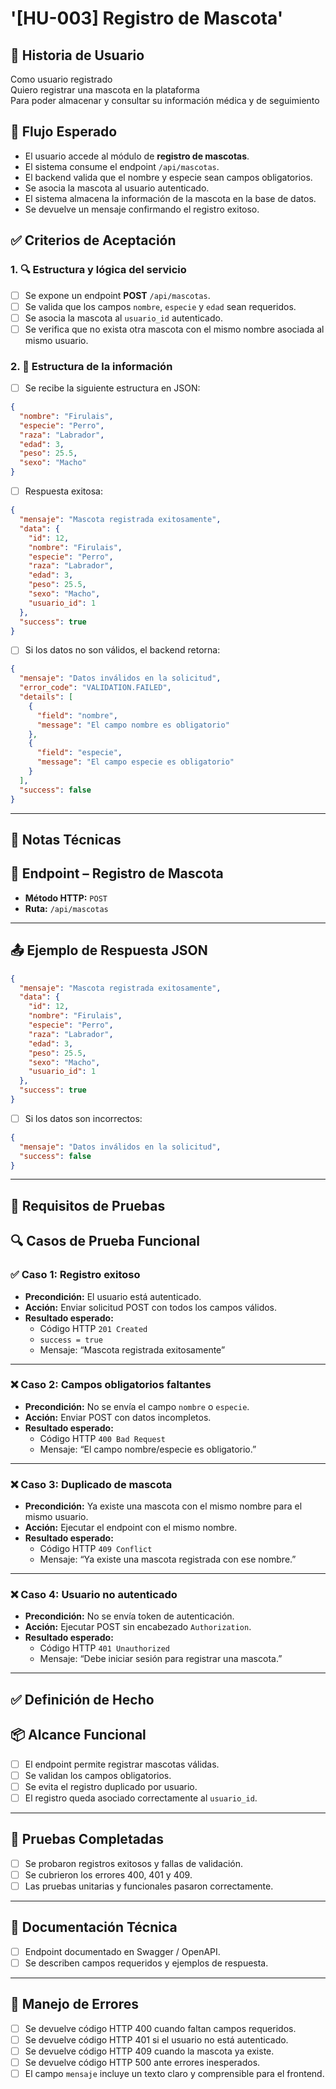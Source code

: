 # '[HU-003] Registro de Mascota'

## 📖 Historia de Usuario

Como usuario registrado  
Quiero registrar una mascota en la plataforma  
Para poder almacenar y consultar su información médica y de seguimiento


## 🔁 Flujo Esperado

- El usuario accede al módulo de **registro de mascotas**.  
- El sistema consume el endpoint `/api/mascotas`.  
- El backend valida que el nombre y especie sean campos obligatorios.  
- Se asocia la mascota al usuario autenticado.  
- El sistema almacena la información de la mascota en la base de datos.  
- Se devuelve un mensaje confirmando el registro exitoso.  

## ✅ Criterios de Aceptación

### 1. 🔍 Estructura y lógica del servicio

- [ ] Se expone un endpoint **POST** `/api/mascotas`.  
- [ ] Se valida que los campos `nombre`, `especie` y `edad` sean requeridos.  
- [ ] Se asocia la mascota al `usuario_id` autenticado.  
- [ ] Se verifica que no exista otra mascota con el mismo nombre asociada al mismo usuario.  

### 2. 📆 Estructura de la información

- [ ] Se recibe la siguiente estructura en JSON:

```json
{
  "nombre": "Firulais",
  "especie": "Perro",
  "raza": "Labrador",
  "edad": 3,
  "peso": 25.5,
  "sexo": "Macho"
}
```

- [ ] Respuesta exitosa:

```json
{
  "mensaje": "Mascota registrada exitosamente",
  "data": {
    "id": 12,
    "nombre": "Firulais",
    "especie": "Perro",
    "raza": "Labrador",
    "edad": 3,
    "peso": 25.5,
    "sexo": "Macho",
    "usuario_id": 1
  },
  "success": true
}
```

- [ ] Si los datos no son válidos, el backend retorna:

```json
{
  "mensaje": "Datos inválidos en la solicitud",
  "error_code": "VALIDATION.FAILED",
  "details": [
    {
      "field": "nombre",
      "message": "El campo nombre es obligatorio"
    },
    {
      "field": "especie",
      "message": "El campo especie es obligatorio"
    }
  ],
  "success": false
}
```

---

## 🔧 Notas Técnicas

## 🚀 Endpoint – Registro de Mascota

- **Método HTTP:** `POST`  
- **Ruta:** `/api/mascotas`  

---

## 📤 Ejemplo de Respuesta JSON

```json
{
  "mensaje": "Mascota registrada exitosamente",
  "data": {
    "id": 12,
    "nombre": "Firulais",
    "especie": "Perro",
    "raza": "Labrador",
    "edad": 3,
    "peso": 25.5,
    "sexo": "Macho",
    "usuario_id": 1
  },
  "success": true
}
```

- [ ] Si los datos son incorrectos:

```json
{
  "mensaje": "Datos inválidos en la solicitud",
  "success": false
}
```

---

## 🧪 Requisitos de Pruebas

## 🔍 Casos de Prueba Funcional

### ✅ Caso 1: Registro exitoso

- **Precondición:** El usuario está autenticado.  
- **Acción:** Enviar solicitud POST con todos los campos válidos.  
- **Resultado esperado:**  
  - Código HTTP `201 Created`  
  - `success = true`  
  - Mensaje: “Mascota registrada exitosamente”  

---

### ❌ Caso 2: Campos obligatorios faltantes

- **Precondición:** No se envía el campo `nombre` o `especie`.  
- **Acción:** Enviar POST con datos incompletos.  
- **Resultado esperado:**  
  - Código HTTP `400 Bad Request`  
  - Mensaje: “El campo nombre/especie es obligatorio.”  

---

### ❌ Caso 3: Duplicado de mascota

- **Precondición:** Ya existe una mascota con el mismo nombre para el mismo usuario.  
- **Acción:** Ejecutar el endpoint con el mismo nombre.  
- **Resultado esperado:**  
  - Código HTTP `409 Conflict`  
  - Mensaje: “Ya existe una mascota registrada con ese nombre.”  

---

### ❌ Caso 4: Usuario no autenticado

- **Precondición:** No se envía token de autenticación.  
- **Acción:** Ejecutar POST sin encabezado `Authorization`.  
- **Resultado esperado:**  
  - Código HTTP `401 Unauthorized`  
  - Mensaje: “Debe iniciar sesión para registrar una mascota.”  

---

## ✅ Definición de Hecho

## 📦 Alcance Funcional

- [ ] El endpoint permite registrar mascotas válidas.  
- [ ] Se validan los campos obligatorios.  
- [ ] Se evita el registro duplicado por usuario.  
- [ ] El registro queda asociado correctamente al `usuario_id`.  

---

## 🧪 Pruebas Completadas

- [ ] Se probaron registros exitosos y fallas de validación.  
- [ ] Se cubrieron los errores 400, 401 y 409.  
- [ ] Las pruebas unitarias y funcionales pasaron correctamente.  

---

## 📄 Documentación Técnica

- [ ] Endpoint documentado en Swagger / OpenAPI.  
- [ ] Se describen campos requeridos y ejemplos de respuesta.  

---

## 🔐 Manejo de Errores

- [ ] Se devuelve código HTTP 400 cuando faltan campos requeridos.  
- [ ] Se devuelve código HTTP 401 si el usuario no está autenticado.  
- [ ] Se devuelve código HTTP 409 cuando la mascota ya existe.  
- [ ] Se devuelve código HTTP 500 ante errores inesperados.  
- [ ] El campo `mensaje` incluye un texto claro y comprensible para el frontend. 
